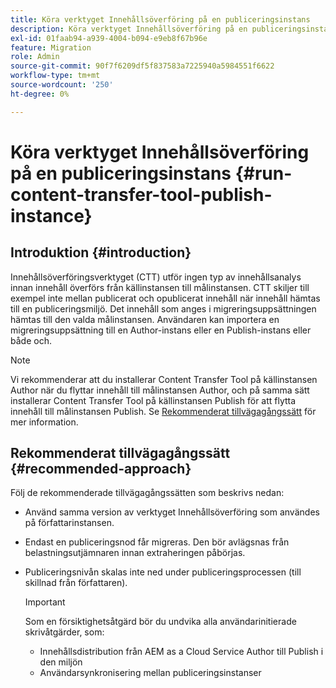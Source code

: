```yaml
---
title: Köra verktyget Innehållsöverföring på en publiceringsinstans
description: Köra verktyget Innehållsöverföring på en publiceringsinstans
exl-id: 01faab94-a939-4004-b094-e9eb8f67b96e
feature: Migration
role: Admin
source-git-commit: 90f7f6209df5f837583a7225940a5984551f6622
workflow-type: tm+mt
source-wordcount: '250'
ht-degree: 0%

---
```


# Köra verktyget Innehållsöverföring på en publiceringsinstans {#run-content-transfer-tool-publish-instance}

## Introduktion {#introduction}

Innehållsöverföringsverktyget (CTT) utför ingen typ av innehållsanalys innan innehåll överförs från källinstansen till målinstansen. CTT skiljer till exempel inte mellan publicerat och opublicerat innehåll när innehåll hämtas till en publiceringsmiljö. Det innehåll som anges i migreringsuppsättningen hämtas till den valda målinstansen. Användaren kan importera en migreringsuppsättning till en Author-instans eller en Publish-instans eller både och.

>[!NOTE]
>Vi rekommenderar att du installerar Content Transfer Tool på källinstansen Author när du flyttar innehåll till målinstansen Author, och på samma sätt installerar Content Transfer Tool på källinstansen Publish för att flytta innehåll till målinstansen Publish. Se [Rekommenderat tillvägagångssätt](#recommended-approach) för mer information.

## Rekommenderat tillvägagångssätt {#recommended-approach}

Följ de rekommenderade tillvägagångssätten som beskrivs nedan:

* Använd samma version av verktyget Innehållsöverföring som användes på författarinstansen.

* Endast en publiceringsnod får migreras. Den bör avlägsnas från belastningsutjämnaren innan extraheringen påbörjas.

* Publiceringsnivån skalas inte ned under publiceringsprocessen (till skillnad från författaren).

  >[!IMPORTANT]
  >Som en försiktighetsåtgärd bör du undvika alla användarinitierade skrivåtgärder, som:
  > * Innehållsdistribution från AEM as a Cloud Service Author till Publish i den miljön
  > * Användarsynkronisering mellan publiceringsinstanser
